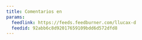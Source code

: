 ```yaml
---
title: Comentarios en
params:
  feedlink: https://feeds.feedburner.com/llucax-d
  feedid: 92abb6c8d92017659109bdd6d572dfd8
---
```

